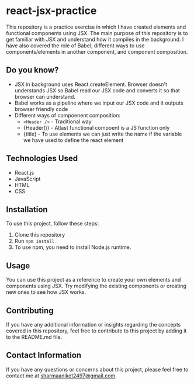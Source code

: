 # react-jsx-practice

This repository is a practice exercise in which I have created elements and functional components using JSX. The main purpose of this repository is to get familiar with JSX and understand how it compiles in the background. I have also covered the role of Babel, different ways to use components/elements in another component, and component composition.

## Do you know?

- JSX in background uses React.createElement. Browser doesn't understands JSX so Babel read our JSX code and converts it so that browser can understand.
- Babel works as a pipeline where we input our JSX code and it outputs browser friendly code
- Different ways of compoenent composition: 
  - `<Header />` - Traditional way
  - {Header()} - Atlast functional compoent is a JS function only
  - {title} - To use elements we can just write the name if the variable we have used to define the react element

## Technologies Used

- React.js
- JavaScript
- HTML
- CSS

## Installation

To use this project, follow these steps:

1. Clone this repository
2. Run `npm install`
3. To use npm, you need to install Node.js runtime.

## Usage

You can use this project as a reference to create your own elements and components using JSX. Try modifying the existing components or creating new ones to see how JSX works.

## Contributing

If you have any additional information or insights regarding the concepts covered in this repository, feel free to contribute to this project by adding it to the README.md file.

## Contact Information

If you have any questions or concerns about this project, please feel free to contact me at sharmaaniket2497@gmail.com.
